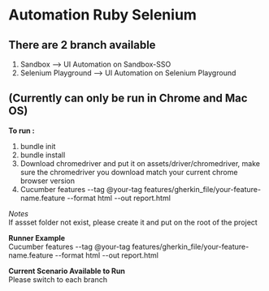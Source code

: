 # Automation Ruby Selenium

## There are 2 branch available

1. Sandbox --> UI Automation on Sandbox-SSO
2. Selenium Playground --> UI Automation on Selenium Playground

## (Currently can only be run in Chrome and Mac OS)

**To run :**<br>

1. bundle init
2. bundle install
3. Download chromedriver and put it on assets/driver/chromedriver, make sure the chromedriver you download match your current chrome browser version
4. Cucumber features --tag @your-tag features/gherkin_file/your-feature-name.feature --format html --out report.html

_Notes_<br>
If assset folder not exist, please create it and put on the root of the project

**Runner Example**<br>
Cucumber features --tag @your-tag features/gherkin_file/your-feature-name.feature --format html --out report.html

**Current Scenario Available to Run**<br>
Please switch to each branch
